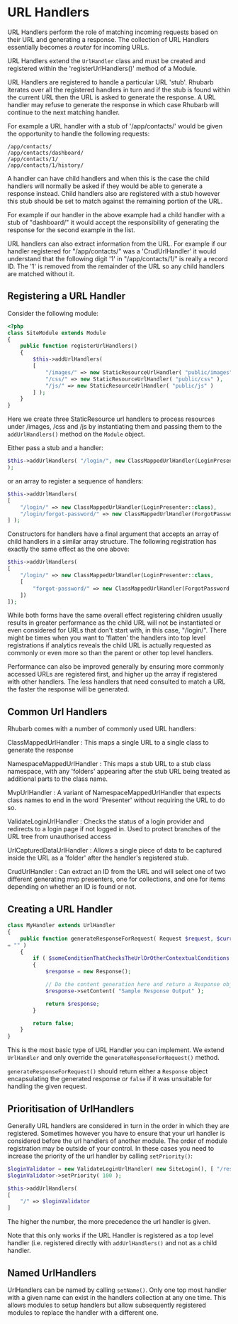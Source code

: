 URL Handlers
===

URL Handlers perform the role of matching incoming requests based on their URL and generating a response. The
collection of URL Handlers essentially becomes a *router* for incoming URLs.

URL Handlers extend the `UrlHandler` class and must be created and registered within the 'registerUrlHandlers()'
method of a Module.

URL Handlers are registered to handle a particular URL 'stub'. Rhubarb iterates over all the registered handlers
in turn and if the stub is found within the current URL then the URL is asked to generate the response. A URL
handler may refuse to generate the response in which case Rhubarb will continue to the next matching handler.

For example a URL handler with a stub of '/app/contacts/' would be given the opportunity to handle the following
requests:

```
/app/contacts/
/app/contacts/dashboard/
/app/contacts/1/
/app/contacts/1/history/
```

A handler can have child handlers and when this is the case the child handlers will normally be asked if they would be able
to generate a response instead. Child handlers also are registered with a stub however this stub should be set
to match against the remaining portion of the URL.

For example if our handler in the above example had a child handler with a stub of "dashboard/" it would accept
the responsibility of generating the response for the second example in the list.

URL handlers can also extract information from the URL. For example if our handler registered for "/app/contacts/"
was a 'CrudUrlHandler' it would understand that the following digit '1' in "/app/contacts/1/" is really a
record ID. The '1' is removed from the remainder of the URL so any child handlers are matched without it.

## Registering a URL Handler

Consider the following module:

``` php
<?php
class SiteModule extends Module
{
	public function registerUrlHandlers()
	{
		$this->addUrlHandlers(
		[
			"/images/" => new StaticResourceUrlHandler( "public/images" ),
			"/css/" => new StaticResourceUrlHandler( "public/css" ),
			"/js/" => new StaticResourceUrlHandler( "public/js" )
		] );
	}
}
```

Here we create three StaticResource url handlers to process resources under /images, /css and /js by
instantiating them and passing them to the `addUrlHandlers()` method on the `Module` object.

Either pass a stub and a handler:
``` php
$this->addUrlHandlers( "/login/", new ClassMappedUrlHandler(LoginPresenter::class)
);
```

or an array to register a sequence of handlers:

``` php
$this->addUrlHandlers(
[
	"/login/" => new ClassMappedUrlHandler(LoginPresenter::class),
	"/login/forgot-password/" => new ClassMappedUrlHandler(ForgotPassword::class)
] );
```

Constructors for handlers have a final argument that accepts an array of child handlers in
a similar array structure. The following registration has exactly the same effect as the one above:

``` php
$this->addUrlHandlers(
[
	"/login/" => new ClassMappedUrlHandler(LoginPresenter::class,
	[
		"forgot-password/" => new ClassMappedUrlHandler(ForgotPassword::class)
	])
]);
```

While both forms have the same overall effect registering children usually results in greater performance as
the child URL will not be instantiated or even considered for URLs that don't start with, in this case, "/login/".
There might be times when you want to 'flatten' the handlers into top level registrations if analytics reveals the
child URL is actually requested as commonly or even more so than the parent or other top level handlers.

Performance can also be improved generally by ensuring more commonly accessed URLs are registered first, and higher
up the array if registered with other handlers. The less handlers that need consulted to match a URL the faster the
response will be generated.

## Common Url Handlers

Rhubarb comes with a number of commonly used URL handlers:

ClassMappedUrlHandler
:	This maps a single URL to a single class to generate the response

NamespaceMappedUrlHandler
:	This maps a stub URL to a stub class namespace, with any 'folders' appearing after the stub URL being treated as
	additional parts to the class name.

MvpUrlHandler
:	A variant of NamespaceMappedUrlHandler that expects class names to end in the word 'Presenter' without requiring
	the URL to do so.

ValidateLoginUrlHandler
:	Checks the status of a login provider and redirects to a login page if not logged in. Used to protect branches
	of the URL tree from unauthorised access

UrlCapturedDataUrlHandler
:	Allows a single piece of data to be captured inside the URL as a 'folder' after the handler's registered stub.

CrudUrlHandler
:	Can extract an ID from the URL and will select one of two different generating mvp presenters, one for collections,
	and one for items depending on whether an ID is found or not.

## Creating a URL Handler

``` php
class MyHandler extends UrlHandler
{
	public function generateResponseForRequest( Request $request, $currentUrlFragment
= "" )
	{
		if ( $someConditionThatChecksTheUrlOrOtherContextualConditions )
		{
			$response = new Response();

			// Do the content generation here and return a Response object:
			$response->setContent( "Sample Response Output" );

			return $response;
		}

		return false;
	}
}
```

This is the most basic type of URL Handler you can implement. We extend
`UrlHandler` and only override the `generateResponseForRequest()` method.

`generateResponseForRequest()` should return either a `Response` object encapsulating the generated
response *or* `false` if it was unsuitable for handling the given request.

## Prioritisation of UrlHandlers

Generally URL handlers are considered in turn in the order in which they are registered. Sometimes however you
have to ensure that your url handler is considered before the url handlers of another module. The order of module
registration may be outside of your control. In these cases you need to increase the priority of the url handler
by calling `setPriority()`:

``` php
$loginValidator = new ValidateLoginUrlHandler( new SiteLogin(), [ "/restricted-area/" ], "/login/" );
$loginValidator->setPriority( 100 );

$this->addUrlHandlers(
[
	"/" => $loginValidator
]
```

The higher the number, the more precedence the url handler is given.

Note that this only works if the URL Handler is registered as a top level handler (i.e.
registered directly with `addUrlHandlers()` and not as a child handler.

## Named UrlHandlers

UrlHandlers can be named by calling `setName()`. Only one top most handler with a given name can
exist in the handlers collection at any one time. This allows modules to setup handlers
but allow subsequently registered modules to replace the handler with a different one.